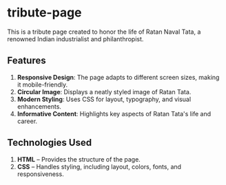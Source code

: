 # tribute-page
This is a tribute page created to honor the life of Ratan Naval Tata, a renowned Indian industrialist and philanthropist.

## Features

1. **Responsive Design**: The page adapts to different screen sizes, making it mobile-friendly.
2. **Circular Image**: Displays a neatly styled image of Ratan Tata.
3. **Modern Styling**: Uses CSS for layout, typography, and visual enhancements.
4. **Informative Content**: Highlights key aspects of Ratan Tata's life and career.

## Technologies Used

1. **HTML** – Provides the structure of the page.
2. **CSS** – Handles styling, including layout, colors, fonts, and responsiveness.
